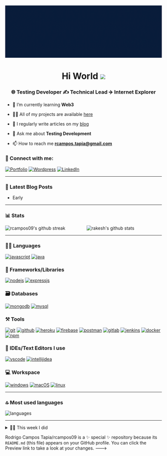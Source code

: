 [![Watch the video](/src/video/Rodrigo_Campos_Tapia.gif)]()

<h1 align="center">Hi World <img src="https://raw.githubusercontent.com/MartinHeinz/MartinHeinz/master/wave.gif" width="30"></h1>
<h3 align="center">🌐 Testing Developer ✍️ Technical Lead ✈️ Internet Explorer</h3>

- 🌱 I’m currently learning **Web3**

- 👨‍💻 All of my projects are available [here](https://github.com/rcampos09)

- 📝 I regularly write articles on my [blog](https://automationtestingchile.wordpress.com/)

- 💬 Ask me about **Testing Development**

- 📫 How to reach me **rcampos.tapia@gmail.com**

### 🤝 Connect with me:

[![Portfolio](https://img.shields.io/badge/Portfolio-0077B5?style=for-the-badge&logo=Portfolio&logoColor=white)]()
[![Wordpress](https://img.shields.io/badge/Wordpress-0077B5?style=for-the-badge&logo=Wordpress&logoColor=white)](https://automationtestingchile.wordpress.com/)
[![LinkedIn](https://img.shields.io/badge/LinkedIn-0077B5?style=for-the-badge&logo=linkedin&logoColor=white)](https://www.linkedin.com/in/rcampostapia)

---

### 📜 Latest Blog Posts

<!-- BLOG-POST-LIST:START -->
- Early
<!-- BLOG-POST-LIST:END -->

---

### 📊 Stats

<img src="https://github-readme-stats.vercel.app/api?username=rcampos09&include_all_commits=true&show_icons=true&theme=github_dark&hide_border=true" alt="rakesh's github stats" width="48%" align="right" >
<img src="https://github-readme-streak-stats.herokuapp.com/?user=rcampos09&theme=tokyonight&hide_border=true" alt="rcampos09's github streak" width="48%" >

---

### 🧑‍💻 Languages

[![javascript](https://img.shields.io/badge/JavaScript-323330?style=for-the-badge&logo=javascript&logoColor=F7DF1E)]()
[![java](https://img.shields.io/badge/Java-ED8B00?style=for-the-badge&logo=java&logoColor=white)]()

### 🧩 Frameworks/Libraries

[![nodejs](https://img.shields.io/badge/Node.js-339933?style=for-the-badge&logo=nodedotjs&logoColor=white)]()
[![expressjs](https://img.shields.io/badge/Express.js-000000?style=for-the-badge&logo=express&logoColor=white)]()

### 🗃️ Databases

[![mongodb](https://img.shields.io/badge/MongoDB-4EA94B?style=for-the-badge&logo=mongodb&logoColor=white)]()
[![mysql](https://img.shields.io/badge/MySQL-005C84?style=for-the-badge&logo=mysql&logoColor=white)]()

### ⚒️ Tools

[![git](https://img.shields.io/badge/GIT-E44C30?style=for-the-badge&logo=git&logoColor=white)]()
[![github](https://img.shields.io/badge/GitHub-100000?style=for-the-badge&logo=github&logoColor=white)]()
[![heroku](https://img.shields.io/badge/Heroku-430098?style=for-the-badge&logo=heroku&logoColor=white)]()
[![firebase](https://img.shields.io/badge/firebase-ffca28?style=for-the-badge&logo=firebase&logoColor=black)]()
[![postman](https://img.shields.io/badge/Postman-FF6C37?style=for-the-badge&logo=Postman&logoColor=white)]()
[![gitlab](https://img.shields.io/badge/Gitlab-FF6C37?style=for-the-badge&logo=Gitlab&logoColor=white)]()
[![jenkins](https://img.shields.io/badge/jenkins-4EA94B?style=for-the-badge&logo=jenkins&logoColor=black)]()
[![docker](https://img.shields.io/badge/Docker-2CA5E0?style=for-the-badge&logo=docker&logoColor=white)]()
[![npm](https://img.shields.io/badge/npm-CB3837?style=for-the-badge&logo=npm&logoColor=white)]()

### 🧠 IDEs/Text Editors I use

[![vscode](https://img.shields.io/badge/Visual_Studio_Code-0078D4?style=for-the-badge&logo=visual%20studio%20code&logoColor=white)]()
[![intellijidea](https://img.shields.io/badge/IntelliJIDEA-000000.svg?style=for-the-badge&logo=intellij-idea&logoColor=white)]()

### 💻 Workspace

[![windows](https://img.shields.io/badge/Windows-0078D6?style=for-the-badge&logo=windows&logoColor=white)]()
[![macOS](https://img.shields.io/badge/IOS-0078D6?style=for-the-badge&logo=macOs&logoColor=black)]()
[![linux](https://img.shields.io/badge/linux-0078D6?style=for-the-badge&logo=linux&logoColor=black)]()

---

### 🔝 Most used languages
  <img alt="languages" src="https://github-readme-stats.vercel.app/api/top-langs/?username=RakeshPotnuru&theme=github_dark&hide_border=true&hide=Jupyter%20Notebook,css,html,scss,python&layout=compact" />

---

<details>
  <summary>🧑‍🔬 This week I did</summary>
  
  [![Rakesh's wakatime stats](https://github-readme-stats.vercel.app/api/wakatime?username=itsrakesh&theme=github_dark&hide_border=true)](https://wakatime.com/@itsrakesh)
</details>


Rodrigo Campos Tapia/rcampos09 is a ✨ special ✨ repository because its `README.md` (this file) appears on your GitHub profile.
You can click the Preview link to take a look at your changes.
--->
